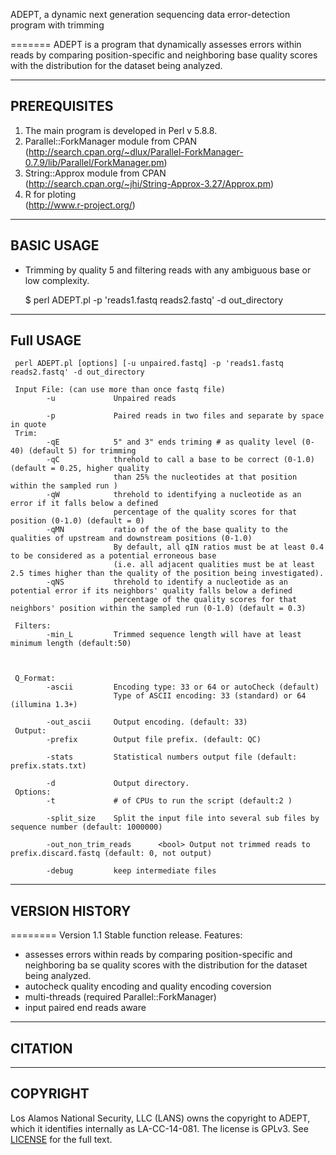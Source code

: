 ADEPT, a dynamic next generation sequencing data error-detection program with trimming 

=======
ADEPT is a program  that dynamically assesses errors within reads by comparing position-specific and neighboring base quality scores with the distribution for the dataset being analyzed. 

-------------
PREREQUISITES
-------------

1. The main program is developed in Perl v 5.8.8.
2. Parallel::ForkManager module from CPAN   
   (http://search.cpan.org/~dlux/Parallel-ForkManager-0.7.9/lib/Parallel/ForkManager.pm)
3. String::Approx module from CPAN   
   (http://search.cpan.org/~jhi/String-Approx-3.27/Approx.pm)
4. R for ploting                 
   (http://www.r-project.org/)                             

-----------
BASIC USAGE
-----------

* Trimming by quality 5 and filtering reads with any ambiguous base or low complexity.

  $   perl ADEPT.pl  -p 'reads1.fastq reads2.fastq' -d out_directory


-----------
Full USAGE
-----------

     perl ADEPT.pl [options] [-u unpaired.fastq] -p 'reads1.fastq reads2.fastq' -d out_directory
     
     Input File: (can use more than once fastq file)
            -u             Unpaired reads
            
            -p             Paired reads in two files and separate by space in quote
     Trim:
            -qE            5" and 3" ends triming # as quality level (0-40) (default 5) for trimming
            -qC            threhold to call a base to be correct (0-1.0) (default = 0.25, higher quality
                           than 25% the nucleotides at that position within the sampled run )
            -qW            threhold to identifying a nucleotide as an error if it falls below a defined 
                           percentage of the quality scores for that position (0-1.0) (default = 0)
            -qMN           ratio of the of the base quality to the qualities of upstream and downstream positions (0-1.0)
                           By default, all qIN ratios must be at least 0.4 to be considered as a potential erroneous base 
                           (i.e. all adjacent qualities must be at least 2.5 times higher than the quality of the position being investigated).
            -qNS           threhold to identify a nucleotide as an potential error if its neighbors' quality falls below a defined 
                           percentage of the quality scores for that neighbors' position within the sampled run (0-1.0) (default = 0.3)

     Filters:
            -min_L         Trimmed sequence length will have at least minimum length (default:50)
            

            					
     Q_Format:
            -ascii         Encoding type: 33 or 64 or autoCheck (default)
                           Type of ASCII encoding: 33 (standard) or 64 (illumina 1.3+)

            -out_ascii     Output encoding. (default: 33)
     Output:
            -prefix        Output file prefix. (default: QC)

            -stats         Statistical numbers output file (default: prefix.stats.txt)

            -d             Output directory.
     Options:
            -t             # of CPUs to run the script (default:2 )

            -split_size    Split the input file into several sub files by sequence number (default: 1000000) 

            -out_non_trim_reads      <bool> Output not trimmed reads to prefix.discard.fastq (default: 0, not output)

            -debug         keep intermediate files


---------------
VERSION HISTORY
---------------

======== Version 1.1
Stable function release.
Features:
- assesses errors within reads by comparing position-specific and neighboring ba  se quality scores with the distribution for the dataset being analyzed. 
- autocheck quality encoding and quality encoding coversion
- multi-threads  (required Parallel::ForkManager)
- input paired end reads aware

-------------
CITATION
-------------


-------------
COPYRIGHT 
-------------

Los Alamos National Security, LLC (LANS) owns the copyright to ADEPT, which it identifies internally as LA-CC-14-081.  The license is GPLv3.  See [LICENSE](https://github.com/losalamos/ADEPT/blob/master/LICENSE) for the full text.
